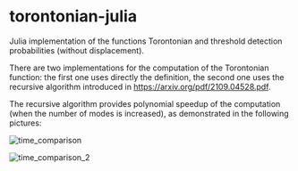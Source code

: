 # torontonian-julia
Julia implementation of the functions Torontonian and threshold detection probabilities (without displacement).

There are two implementations for the computation of the Torontonian function: the first one uses directly the definition, the second one uses the recursive algorithm introduced in https://arxiv.org/pdf/2109.04528.pdf.

The recursive algorithm provides polynomial speedup of the computation (when the number of modes is increased), as demonstrated in the following pictures:

![time_comparison](https://user-images.githubusercontent.com/95931266/190510160-44e99f6a-1bf6-4fcd-b1b4-b910b5a5f276.png)

![time_comparison_2](https://user-images.githubusercontent.com/95931266/190509883-9369e83a-d358-466e-b2fd-59f99453ef69.png)

